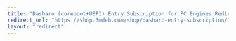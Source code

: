 ```yaml
---
title: "Dasharo (coreboot+UEFI) Entry Subscription for PC Engines Redirect"
redirect_url: "https://shop.3mdeb.com/shop/dasharo-entry-subscription/1-year-dasharo-entry-subscription-for-network-appliance/"
layout: "redirect"
---
```

